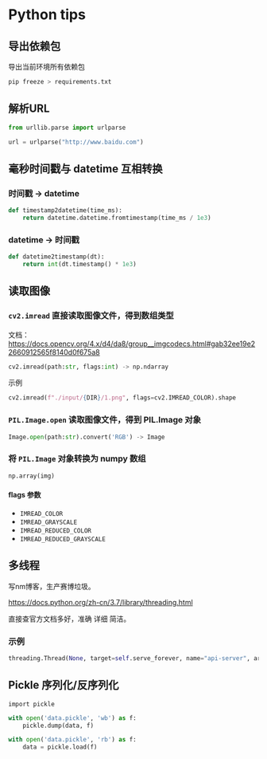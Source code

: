 # Python tips

## 导出依赖包

导出当前环境所有依赖包
```sh
pip freeze > requirements.txt
```

## 解析URL

```py
from urllib.parse import urlparse

url = urlparse("http://www.baidu.com")
```

## 毫秒时间戳与 datetime 互相转换

### 时间戳 -> datetime

```py
def timestamp2datetime(time_ms):
	return datetime.datetime.fromtimestamp(time_ms / 1e3)
```

### datetime -> 时间戳

```py
def datetime2timestamp(dt):
	return int(dt.timestamp() * 1e3)
```

## 读取图像

### `cv2.imread` 直接读取图像文件，得到数组类型
文档： https://docs.opencv.org/4.x/d4/da8/group__imgcodecs.html#gab32ee19e22660912565f8140d0f675a8

```py
cv2.imread(path:str, flags:int) -> np.ndarray
```

示例
```py
cv2.imread(f"./input/{DIR}/1.png", flags=cv2.IMREAD_COLOR).shape
```

### `PIL.Image.open` 读取图像文件，得到 PIL.Image 对象

```py
Image.open(path:str).convert('RGB') -> Image
```
### 将 `PIL.Image` 对象转换为 numpy 数组

```py
np.array(img)
```

#### flags 参数
* `IMREAD_COLOR`
* `IMREAD_GRAYSCALE`
* `IMREAD_REDUCED_COLOR`
* `IMREAD_REDUCED_GRAYSCALE`

## 多线程

写nm博客，生产赛博垃圾。

https://docs.python.org/zh-cn/3.7/library/threading.html

直接查官方文档多好，准确 详细 简洁。

### 示例

```py
threading.Thread(None, target=self.serve_forever, name="api-server", args=())
```

## Pickle 序列化/反序列化

`import pickle`

```py
with open('data.pickle', 'wb') as f:
	pickle.dump(data, f)
```

```py
with open('data.pickle', 'rb') as f:
	data = pickle.load(f)
```
